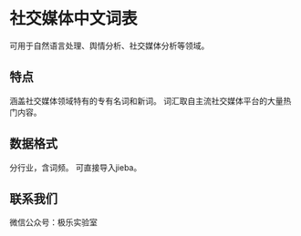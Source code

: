 # 社交媒体中文词表

可用于自然语言处理、舆情分析、社交媒体分析等领域。 

## 特点

涵盖社交媒体领域特有的专有名词和新词。
词汇取自主流社交媒体平台的大量热门内容。 

## 数据格式

分行业，含词频。 
可直接导入jieba。

## 联系我们

微信公众号：极乐实验室
